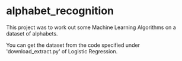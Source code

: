 # alphabet_recognition

This project was to work out some Machine Learning Algorithms on a dataset of alphabets.

You can get the dataset from the code specified under 'download_extract.py' of Logistic Regression.
